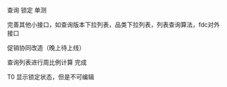 查询 锁定 单测

完善其他小接口，如查询版本下拉列表，品类下拉列表，列表查询算法，fdc对外接口

促销协同改造（晚上待上线）

查询列表进行周比例计算  完成

T0 显示锁定状态，但是不可编辑


